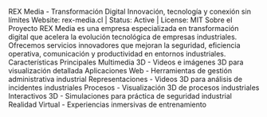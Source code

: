 REX Media - Transformación Digital
 Innovación, tecnología y conexión sin límites
 Website: rex-media.cl | Status: Active | License: MIT
 Sobre el Proyecto
 REX Media es una empresa especializada en transformación digital que acelera la evolución tecnológica
 de empresas industriales. Ofrecemos servicios innovadores que mejoran la seguridad, eficiencia
 operativa, comunicación y productividad en entornos industriales.
 Características Principales
 Multimedia 3D - Videos e imágenes 3D para visualización detallada
 Aplicaciones Web - Herramientas de gestión administrativa industrial
 Representaciones - Videos 3D para análisis de incidentes industriales
 Procesos - Visualización 3D de procesos industriales
 Interactivos 3D - Simulaciones para práctica de seguridad industrial
 Realidad Virtual - Experiencias inmersivas de entrenamiento
 
